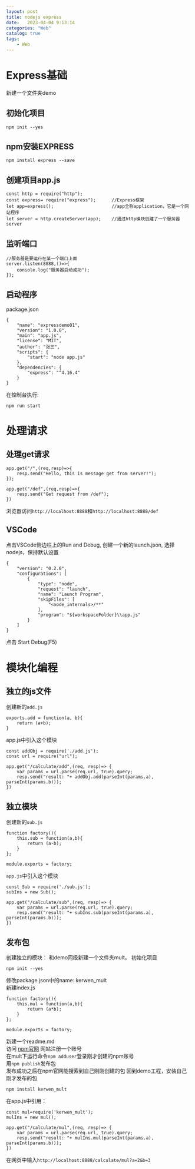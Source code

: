 ```yaml
---
layout: post
title: nodejs express
date:   2023-04-04 9:13:14
categories: "Web"
catalog: true
tags: 
    - Web
---
```


# Express基础
新建一个文件夹demo

## 初始化项目

    npm init --yes

## npm安装EXPRESS

    npm install express --save

## 创建项目app.js

    const http = require("http");
    const express= require("express");      //Express框架
    let app=express();                      //app全称application，它是一个网站程序
    let server = http.createServer(app);    //通过http模块创建了一个服务器server


## 监听端口

    //服务器是要运行在某一个端口上面
    server.listen(8888,()=>{
        console.log("服务器启动成功");
    });

## 启动程序
package.json

    {
        "name": "expressdemo01",
        "version": "1.0.0",
        "main": "app.js",
        "license": "MIT",
        "author": "张三",
        "scripts": {
            "start": "node app.js"
        },
        "dependencies": {
            "express": "^4.16.4"
        }
    }

在控制台执行:

    npm run start


# 处理请求

## 处理get请求

    app.get("/",(req,resp)=>{
        resp.send("Hello, this is message get from server!");
    });

    app.get("/def",(req,resp)=>{
        resp.send("Get request from /def");
    })

浏览器访问`http://localhost:8888`和`http://localhost:8888/def`


## VSCode
点击VSCode侧边栏上的Run and Debug, 创建一个新的launch.json, 选择nodejs，保持默认设置

    {
        "version": "0.2.0",
        "configurations": [
            {
                "type": "node",
                "request": "launch",
                "name": "Launch Program",
                "skipFiles": [
                    "<node_internals>/**"
                ],
                "program": "${workspaceFolder}\\app.js"
            }
        ]
    }

点击 Start Debug(F5)

# 模块化编程
## 独立的js文件
创建新的`add.js`

    exports.add = function(a, b){
        return (a+b);
    }

app.js中引入这个模块

    const addObj = require('./add.js');
    const url = require("url");

    app.get("/calculate/add",(req, resp)=> {
        var params = url.parse(req.url, true).query;
        resp.send("result: "+ addObj.add(parseInt(params.a), parseInt(params.b)));
    })

## 独立模块
创建新的`sub.js`

    function factory(){
        this.sub = function(a,b){
            return (a-b);
        }
    };

    module.exports = factory;

`app.js`中引入这个模块

    const Sub = require('./sub.js');
    subIns = new Sub();

    app.get("/calculate/sub",(req, resp)=> {
        var params = url.parse(req.url, true).query;
        resp.send("result: "+ subIns.sub(parseInt(params.a), parseInt(params.b)));
    })

## 发布包
创建独立的模块： 
和demo同级新建一个文件夹mult， 初始化项目

    npm init --yes

修改package.json中的name: kerwen_mult  
新建index.js  

    function factory(){
        this.mul = function(a,b){
            return (a*b);
        }
    };

    module.exports = factory;

新建一个readme.md  
访问 [npm官网](https://www.npmjs.com/) 网站注册一个账号  
在mult下运行命令`npm adduser`登录刚才创建的npm账号  
用`npm publish`发布包  
发布成功之后在npm官网能搜索到自己刚刚创建的包
回到demo工程，安装自己刚才发布的包

    npm install kerwen_mult

在app.js中引用：  

    const mul=require('kerwen_mult');
    mulIns = new mul();

    app.get("/calculate/mul",(req, resp)=> {
        var params = url.parse(req.url, true).query;
        resp.send("result: "+ mulIns.mul(parseInt(params.a), parseInt(params.b)));
    })

在网页中输入`http://localhost:8888/calculate/mul?a=2&b=3`


